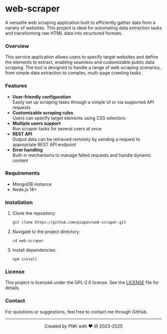 # web-scraper

A versatile web scraping application built to efficiently gather data from a variety of websites.
This project is ideal for automating data extraction tasks and transforming raw HTML data into structured formats.

### Overview

This service application allows users to specify target websites and define the elements to extract, enabling seamless and customizable public data scraping.
The tool is designed to handle a range of web scraping scenarios, from simple data extraction to complex, multi-page crawling tasks.

### Features

- **User-friendly configuration**<br>
  Easily set up scraping tasks through a simple UI or via supported API requests
- **Customizable scraping rules**<br>
  Users can specify target elements using CSS selectors
- **Multiple users support**<br>
  Run scraper tasks for several users at once
- **REST API**<br>
  Output data can be retrieved remotely by sending a request to appropriate REST API endpoint
- **Error handling**<br>
  Built-in mechanisms to manage failed requests and handle dynamic content

### Requirements

- MongoDB instance
- Node.js 18+

### Installation

1. Clone the repository:
   ```
   git clone https://github.com/piopon/web-scraper.git
   ```
2. Navigate to the project directory:
   ```
   cd web-scraper
   ```
3. Install dependencies:
   ```
   npm install
   ```

### License

This project is licensed under the GPL-2.0 license.
See the [LICENSE](./LICENSE) file for details.

### Contact

For questions or suggestions, feel free to contact me through GitHub.

---
<p align="center">Created by PNK with ❤ @ 2023-2025</p>